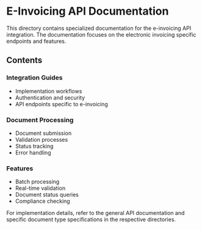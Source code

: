 # E-Invoicing API Documentation

This directory contains specialized documentation for the e-invoicing API integration. The documentation focuses on the electronic invoicing specific endpoints and features.

## Contents

### Integration Guides
- Implementation workflows
- Authentication and security
- API endpoints specific to e-invoicing

### Document Processing
- Document submission
- Validation processes
- Status tracking
- Error handling

### Features
- Batch processing
- Real-time validation
- Document status queries
- Compliance checking

For implementation details, refer to the general API documentation and specific document type specifications in the respective directories. 